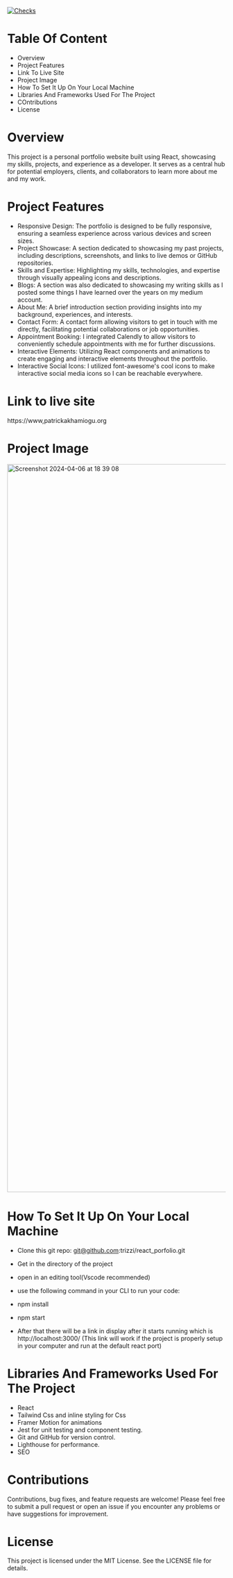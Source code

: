 [![Checks](https://github.com/trizzi/react_portfolio/actions/workflows/node.js.yml/badge.svg)](https://github.com/trizzi/react_portfolio/actions/workflows/node.js.yml)

# Table Of Content
* Overview
* Project Features
* Link To Live Site
* Project Image
* How To Set It Up On Your Local Machine
* Libraries And Frameworks Used For The Project
* COntributions
* License

# Overview
This project is a personal portfolio website built using React, showcasing my skills, projects, and experience as a developer. It serves as a central hub for potential employers, clients, and collaborators to learn more about me and my work.

# Project Features
* Responsive Design: The portfolio is designed to be fully responsive, ensuring a seamless experience across various devices and screen sizes.
* Project Showcase: A section dedicated to showcasing my past projects, including descriptions, screenshots, and links to live demos or GitHub repositories.
* Skills and Expertise: Highlighting my skills, technologies, and expertise through visually appealing icons and descriptions.
* Blogs: A section was also dedicated to showcasing my writing skills as I posted some things I have learned over the years on my medium account.
* About Me: A brief introduction section providing insights into my background, experiences, and interests.
* Contact Form: A contact form allowing visitors to get in touch with me directly, facilitating potential collaborations or job opportunities.
* Appointment Booking: I integrated Calendly to allow visitors to conveniently schedule appointments with me for further discussions.
* Interactive Elements: Utilizing React components and animations to create engaging and interactive elements throughout the portfolio.
* Interactive Social Icons: I utilized font-awesome's cool icons to make interactive social media icons so I can be reachable everywhere.

# Link to live site
https://www,patrickakhamiogu.org

# Project Image
<img width="1680" alt="Screenshot 2024-04-06 at 18 39 08" src="https://github.com/trizzi/react_portfolio/assets/33966004/bbb47d25-0598-4c56-8887-fc863e5a2b7a">


# How To Set It Up On Your Local Machine
* Clone this git repo: git@github.com:trizzi/react_porfolio.git
* Get in the directory of the project
* open in an editing tool(Vscode recommended)
* use the following command in your CLI to run your code:

* npm install
* npm start
* After that there will be a link in display after it starts running which is http://localhost:3000/ (This link will work if the project is properly setup in your computer and run at the default react port)

# Libraries And Frameworks Used For The Project
* React
* Tailwind Css and inline styling for Css
* Framer Motion for animations
* Jest for unit testing and component testing.
* Git and GitHub for version control.
* Lighthouse for performance.
* SEO

# Contributions
Contributions, bug fixes, and feature requests are welcome! Please feel free to submit a pull request or open an issue if you encounter any problems or have suggestions for improvement.

# License
This project is licensed under the MIT License. See the LICENSE file for details.
